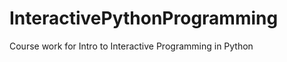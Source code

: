 InteractivePythonProgramming
============================

Course work for Intro to Interactive Programming in Python
